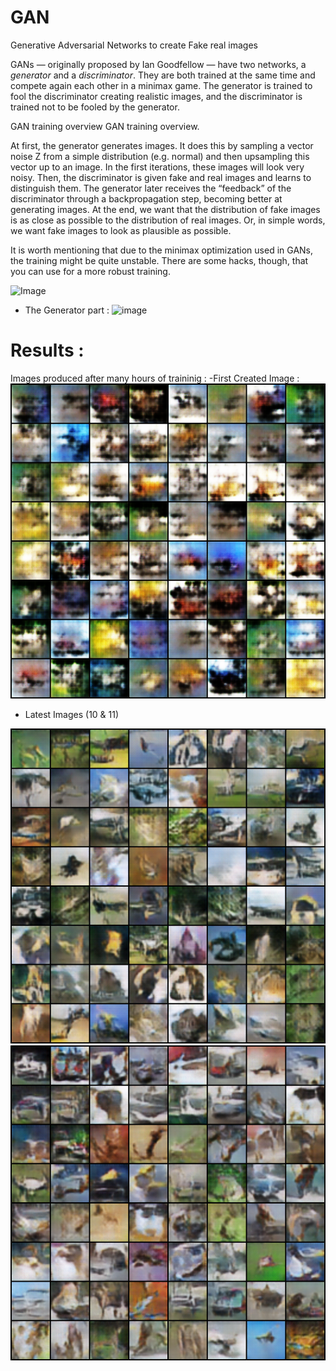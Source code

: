 # GAN
Generative Adversarial Networks to create Fake real images

GANs — originally proposed by Ian Goodfellow — have two networks, a *generator* and a *discriminator*. They are both trained at the same time and compete again each other in a minimax game. The generator is trained to fool the discriminator creating realistic images, and the discriminator is trained not to be fooled by the generator.

GAN training overview GAN training overview.

At first, the generator generates images. It does this by sampling a vector noise Z from a simple distribution (e.g. normal) and then upsampling this vector up to an image. In the first iterations, these images will look very noisy. Then, the discriminator is given fake and real images and learns to distinguish them. The generator later receives the “feedback” of the discriminator through a backpropagation step, becoming better at generating images. At the end, we want that the distribution of fake images is as close as possible to the distribution of real images. Or, in simple words, we want fake images to look as plausible as possible.

It is worth mentioning that due to the minimax optimization used in GANs, the training might be quite unstable. There are some hacks, though, that you can use for a more robust training.

![Image](http://guimperarnau.com/files/blog/Fantastic-GANs-and-where-to-find-them/GAN_training_overview.jpg)

- The Generator part :
![image](https://cdn-images-1.medium.com/max/2000/1*UKStYTQdgoQYVp_ynNIaLA.png)

# Results : 
Images produced after many hours of traininig :
-First Created Image :
![alt text](https://github.com/dimwael/GAN/blob/master/results/fake_samples_epoch_001.png)
- Latest Images (10 & 11)

![alt text](https://github.com/dimwael/GAN/blob/master/results/fake_samples_epoch_010.png)
![alt text](https://github.com/dimwael/GAN/blob/master/results/fake_samples_epoch_011.png)
